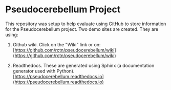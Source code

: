 # Pseudocerebellum Project

This repository was setup to help evaluate using GitHub to
store information for the Pseudocerebellum project.  Two demo sites are created.
They are using:

1. Github wiki.  Click on the "Wiki" link or on:<br>
[https://github.com/rctn/pseudocerebellum/wiki](https://github.com/rctn/pseudocerebellum/wiki)

2. Readthedocs.  These are generated using Sphinx (a documentation generator used with Python).<br>
[https://pseudocerebellum.readthedocs.io](https://pseudocerebellum.readthedocs.io)
